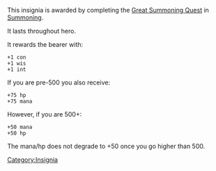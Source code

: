 This insignia is awarded by completing the [Great Summoning
Quest](Great_Summoning_Quest "wikilink") in
[Summoning](:Category:Summoning.md "wikilink").

It lasts throughout hero.

It rewards the bearer with:

`+1 con`  
`+1 wis`  
`+1 int`

If you are pre-500 you also receive:

`+75 hp`  
`+75 mana`

However, if you are 500+:

`+50 mana`  
`+50 hp`

The mana/hp does not degrade to +50 once you go higher than 500.

[Category:Insignia](Category:Insignia "wikilink")

